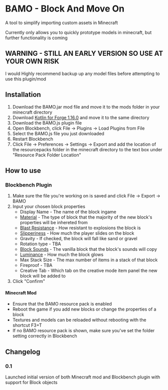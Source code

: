 # BAMO - Block And Move On
A tool to simplify importing custom assets in Minecraft

Currently only allows you to quickly prototype models in minecraft, but further functionality is coming

## WARNING - STILL AN EARLY VERSION SO USE AT YOUR OWN RISK
I would Highly recommend backup up any model files before attempting to use this plugin/mod

## Installation
 1. Download the BAMO.jar mod file and move it to the mods folder in your minecraft directory
 2. Download [Kotlin for Forge 1.16.0](https://www.curseforge.com/minecraft/mc-mods/kotlin-for-forge/files/3527736) and move it to the same directory
 3. Download the BAMO.js plugin file
 4. Open Blockbench, click File -> Plugins -> Load Plugins from File
 5. Select the BAMO.js file you just downloaded
 6. Restart Blockbench
 7. Click File -> Preferences -> Settings -> Export and add the location of the resourcepacks folder in the minecraft directory to the text box under "Resource Pack Folder Location"
## How to use
### Blockbench Plugin
 1. Make sure the file you're working on is saved and click File -> Export -> BAMO
 2. Input your chosen block properties
	 * Display Name - The name of the block ingame
	 * [Material](https://minecraft.fandom.com/wiki/Materials) - The type of block that the majority of the new block's properties will be inhereted from
	 * [Blast Resistance](https://minecraft.fandom.com/wiki/Explosion#Blast_resistance) - How resistant to explosions the block is
	 * [Slipperiness](https://www.mcpk.wiki/wiki/Slipperiness) - How much the player slides on the block
	 * Gravity - If checked, the block will fall like sand or gravel
	 * Rotation type - TBA
	 * [Block Sounds](https://minecraft.fandom.com/wiki/Sounds.json#Block_sound_categories) - The vanilla block that the block's sounds will copy
	 * [Luminance](https://minecraft.fandom.com/wiki/Light#Blocks) - How much the block glows
	 * Max Stack Size - The max number of items in a stack of that block
	 * Fireproof - TBA
	 * Creative Tab - Which tab on the creative mode item panel the new block will be added to
 3. Click "Confirm"
#### Minecraft Mod
* Ensure that the BAMO resource pack is enabled
* Reboot the game if you add new blocks or change the properties of a block
* Textures and models can be reloaded without rebooting with the shortcut F3+T
* If no BAMO resource pack is shown, make sure you've set the folder setting correctly in Blockbench
## Changelog
### 0.1
Launched initial version of both Minecraft mod and Blockbench plugin with support for Block objects

